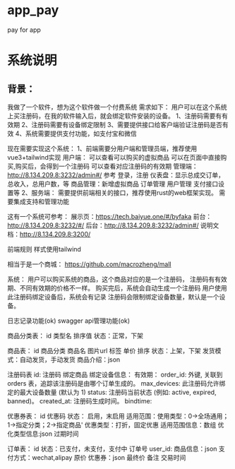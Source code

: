 # app_pay
pay for app


# 系统说明

## 背景：
我做了一个软件，想为这个软件做一个付费系统
需求如下：
用户可以在这个系统上买注册码，在我的软件输入后，就会绑定软件安装的设备。
1、注册码需要有有效期
2、注册码需要有设备绑定限制
3、需要提供接口给客户端验证注册码是否有效
4、系统需要提供支付功能，如支付宝和微信

现在需要实现这个系统：
1、前端需要分用户端和管理员端，推荐使用vue3+tailwind实现
    用户端：
        可以查看可以购买的虚拟商品
        可以在页面中直接购买,购买后，会得到一个注册码
        可以查看对应注册码的有效期
    管理端：
    http://8.134.209.8:3232/admin#/  参考
        登录，注册
        仪表盘：显示总成交订单，总收入，总用户数，等
        商品管理：新增虚拟商品
        订单管理
        用户管理
        支付接口设置等
2、服务端：
    需要提供前端相关的接口，推荐使用rust的web框架实现。
    需要集成支持和管理功能

这有一个系统可参考：
展示页：https://tech.baiyue.one/#/byfaka
前台：http://8.134.209.8:3232/#/
后台：http://8.134.209.8:3232/admin#/
说明文档：http://8.134.209.8:3200/

前端规则
样式使用tailwind

相当于是一个商城：
https://github.com/macrozheng/mall

系统：
用户可以购买系统的商品，这个商品对应的是一个注册码，
注册码有有效期、不同有效期的价格不一样。
购买完后，系统会自动生成一个注册码
用户使用此注册码绑定设备后，系统会有记录
注册码会限制绑定设备数量，默认是一个设备。


日志记录功能(ok)
swagger api管理功能(ok)

商品分类表：
id
类型名
排序值
状态：正常，下架


商品表：
id
商品分类
商品名
图片url
标签
单价
排序
状态：上架，下架
发货模式：自动发货，手动发货
商品介绍：json 

注册码表
id:
注册码
绑定商品
绑定设备信息：
有效期：
order_id: 外键, 关联到 orders 表，追踪该注册码是由哪个订单生成的。
max_devices: 此注册码允许绑定的最大设备数量 (默认为 1)
status: 注册码当前状态 (例如: active, expired, banned)。
created_at: 注册码生成时间。
bindtime:



优惠券表：
id
优惠码
状态： 启用，末启用
适用范围：使用类型：0->全场通用；1->指定分类；2->指定商品' 
优惠类型：打折，固定优惠
适用范围信息：数组
优化类型信息:json
过期时间 

订单表：
id
状态：已支付，未支付，支付中
订单号
user_id:
商品信息：json 
支付方式：wechat,alipay
原价
优惠券：json
最终价
备注
交易时间
 


